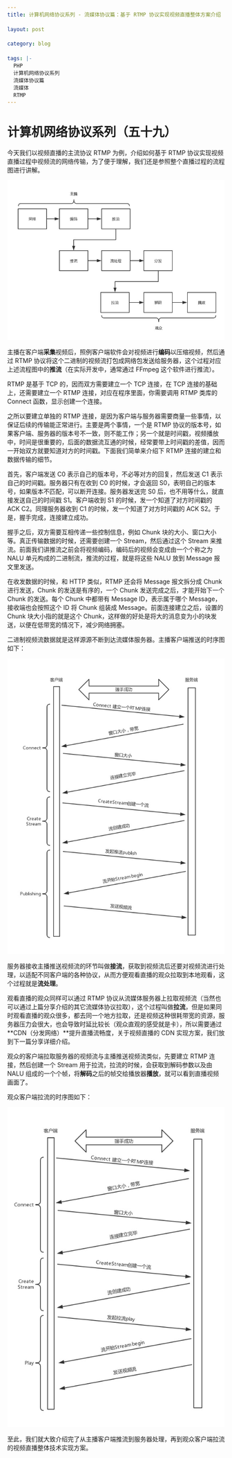 ```yaml
---
title: 计算机网络协议系列 - 流媒体协议篇：基于 RTMP 协议实现视频直播整体方案介绍

layout: post

category: blog

tags: |-
  PHP
  计算机网络协议系列
  流媒体协议篇
  流媒体
  RTMP
---
```




# 计算机网络协议系列（五十九）



今天我们以视频直播的主流协议 RTMP 为例，介绍如何基于 RTMP 协议实现视频直播过程中视频流的网络传输，为了便于理解，我们还是参照整个直播过程的流程图进行讲解。

![img](/assets/post/19f2b564749166da35cefbf2fa8becef0305191b355216ae60d85d06e6c47bb3d.png)

主播在客户端**采集**视频后，照例客户端软件会对视频进行**编码**以压缩视频，然后通过 RTMP 协议将这个二进制的视频流打包成网络包发送给服务器，这个过程对应上述流程图中的**推流**（在实际开发中，通常通过 FFmpeg 这个软件进行推流）。

RTMP 是基于 TCP 的，因而双方需要建立一个 TCP 连接，在 TCP 连接的基础上，还需要建立一个 RTMP 连接，对应在程序里面，你需要调用 RTMP 类库的 Connect 函数，显示创建一个连接。

之所以要建立单独的 RTMP 连接，是因为客户端与服务器需要商量一些事情，以保证后续的传输能正常进行。主要是两个事情，一个是 RTMP 协议的版本号，如果客户端、服务器的版本号不一致，则不能工作；另一个就是时间戳，视频播放中，时间是很重要的，后面的数据流互通的时候，经常要带上时间戳的差值，因而一开始双方就要知道对方的时间戳。下面我们简单来介绍下 RTMP 连接的建立和数据传输的细节。

首先，客户端发送 C0 表示自己的版本号，不必等对方的回复，然后发送 C1 表示自己的时间戳。服务器只有在收到 C0 的时候，才会返回 S0，表明自己的版本号，如果版本不匹配，可以断开连接。服务器发送完 S0 后，也不用等什么，就直接发送自己的时间戳 S1。客户端收到 S1 的时候，发一个知道了对方时间戳的 ACK C2。同理服务器收到 C1 的时候，发一个知道了对方时间戳的 ACK S2。于是，握手完成，连接建立成功。

握手之后，双方需要互相传递一些控制信息，例如 Chunk 块的大小、窗口大小等。真正传输数据的时候，还需要创建一个 Stream，然后通过这个 Stream 来推流。前面我们讲推流之前会将视频编码，编码后的视频会变成由一个个称之为 NALU 单元构成的二进制流，推流的过程，就是将这些 NALU 放到 Message 报文里发送。

在收发数据的时候，和 HTTP 类似，RTMP 还会将 Message 报文拆分成 Chunk 进行发送，Chunk 的发送是有序的，一个 Chunk 发送完成之后，才能开始下一个 Chunk 的发送。每个 Chunk 中都带有 Message ID，表示属于哪个 Message，接收端也会按照这个 ID 将 Chunk 组装成 Message。前面连接建立之后，设置的 Chunk 块大小指的就是这个 Chunk，这样做的好处是将大的消息变为小的块发送，以便在低带宽的情况下，减少网络拥塞。

二进制视频流数据就是这样源源不断到达流媒体服务器。主播客户端推送的时序图如下：

![img](/assets/post/9c82d39c211a25078f986b1dd1c352a4f39b6d54a38176ac4f567beeeb604366.png)

服务器接收主播推送视频流的环节叫做**接流**，获取到视频流后还要对视频流进行处理，以适配不同客户端的各种协议，从而方便观看直播的观众拉取到本地观看，这个过程就是**流处理**。

观看直播的观众同样可以通过 RTMP 协议从流媒体服务器上拉取视频流（当然也可以通过上篇分享介绍的其它流媒体协议拉取），这个过程叫做**拉流**，但是如果同时观看直播的观众很多，都去同一个地方拉取，还是视频这种很耗带宽的资源，服务器压力会很大，也会导致时延比较长（观众直观的感受就是卡），所以需要通过**CDN（分发网络）**提升直播流畅度，关于视频直播的 CDN 实现方案，我们放到下一篇分享详细介绍。

观众的客户端拉取服务器的视频流与主播推送视频流类似，先要建立 RTMP 连接，然后创建一个 Stream 用于拉流，拉流的时候，会获取到解码参数以及由 NALU 组成的一个个帧，将**解码**之后的帧交给播放器**播放**，就可以看到直播视频画面了。

观众客户端拉流的时序图如下：

![img](/assets/post/c1b00ef58a8593850a1b166da4263eed6a553546fb06f1c5f6b4573b5c9fe1e4.png)

至此，我们就大致介绍完了从主播客户端推流到服务器处理，再到观众客户端拉流的视频直播整体技术实现方案。